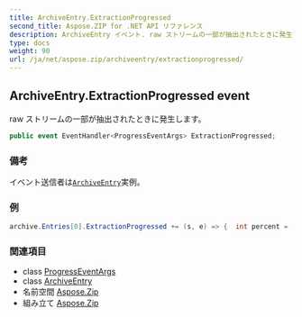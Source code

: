 ```yaml
---
title: ArchiveEntry.ExtractionProgressed
second_title: Aspose.ZIP for .NET API リファレンス
description: ArchiveEntry イベント. raw ストリームの一部が抽出されたときに発生します
type: docs
weight: 90
url: /ja/net/aspose.zip/archiveentry/extractionprogressed/
---
```

## ArchiveEntry.ExtractionProgressed event

raw ストリームの一部が抽出されたときに発生します。

```csharp
public event EventHandler<ProgressEventArgs> ExtractionProgressed;
```

### 備考

イベント送信者は[`ArchiveEntry`](../)実例。

### 例

```csharp
archive.Entries[0].ExtractionProgressed += (s, e) => {  int percent = (int)((100 * e.ProceededBytes) / ((ArchiveEntry)s).UncompressedSize); };
```

### 関連項目

* class [ProgressEventArgs](../../progresseventargs/)
* class [ArchiveEntry](../)
* 名前空間 [Aspose.Zip](../../archiveentry/)
* 組み立て [Aspose.Zip](../../../)


